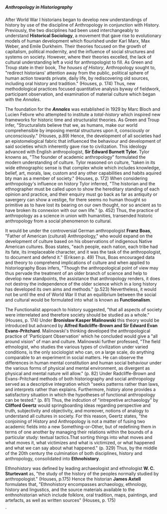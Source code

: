 ##### Anthropology in Historiography

After World War I historians began to develop new understandings of history by use of the discipline of Anthropology in conjunction with History. Previously, the two disciplines had been used interchangeably to understand **Historical Sociology**, a movement that gave rise to evolutionary models of human development which flourished under Karl Marx, Max Weber, and Emile Durkheim. Their theories focused on the growth of capitalism, political modernity, and the influence of social structures and systems on society. However, where their theories excelled, the lack of cultural understanding left a void for anthropologist to fill. As Green and Troup state in their book, _The houses of History_, Anthropology sought to, "redirect historians' attention away from the public, political sphere of human action towards private, daily life, by rediscovering old sources, including oral history and tradition." (Houses, p. 174) Thus, new methodological practices focused quantitative analysis byway of fieldwork, participant observation, and examination of material culture which began with the _Annales_.  

The foundation for the **_Annales_**  was established in 1929 by Marc Bloch and Lucien Febvre who attempted to institute a _total-history_ which inspired new frameworks for historic time and structuralist theories. As Green and Troup infer, "Structuralists believe that we, as humans, make our world comprehensible by imposing mental structures upon it, consciously or unconsciously." (Houses, p.89) Hence, the development of all societies had an epistomelogical fabric that influenced the behaviour and development of said societies which inherently gave rise to civilization. This ideology advanced with English anthropologist, **Sir Edward Burnett Tylor.** Tylor knowns as, "The founder of academic anthropology" formulated the modern understanding of culture. Tylor reasoned on culture, "taken in its wide ethnographic sense is that complex whole which includes knowledge, belief, art, morals, law, custom and any other capabilities and habits aquired bty man as a member of society." (Houses, p. 172) When considering anthropology's influence on history Tylor inferred, "The historian and the ethnographer must be called upon to show the hereditary standing of each opinion and practice, and their enquiry must go back as far as antiquity or savergery can show a vestige, for there seems no human thought so primitive as to have lost its bearing on our own thought, nor so ancient as to have broken its connexion with our own life." (p. 452) Thus, the practice of anthropology as a science in union with humanities, transended historic anthropology from a social phenomenon to cultural. 

It would be under the controversial German anthropologist **Franz Boas**, "Father of American (cultural) Anthropology," who would expand on the development of culture based on his observations of indigenous Native American cultures. Boas states, "each people, each nation, each tribe had its fate, its irreplaceable character, and it was the task of the anthropologist, to document and defend it." (Eriksen p. 49) Thus, Boas encouraged data and theory to comprehend implications of culture and when applied to historiography Boas infers, "Though the anthropological point of view may thus pervade the treatment of an older branch of science and help to develop new standpoints, the assistance that anthropology renders, it does not destroy the independence of the older science which in a long history has developed its own aims and methods." (p.523) Nevertheless, it would not be until the end of World War II that an equilibrium between the social and cultural would be formulated into what is known as **Functionalism**. 

The Functionalist approach to history suggested, "that all aspects of society were interrelated and therefore society should be studied as a whole." (Houses, p. 174) Under **Bronisław Kasper Malinowski** this theory would be introduced but advanced by **Alfred Radcliffe-Brown and Sir Edward Evan Evans-Pritchard**. Malinowski's thinking developed the anthropological practice of 'Participant Observation' which he concluded would give a "all around vision" of man and culture. Malinowski further professed, "The field ethnologist, who studies the various types of civilization under varied conditions, is the only sociologist who can, on a large scale, do anything comparable to an experiment in social matters. He can observe the differences in human mental constitution and human social behaviour under the various forms of physical and mental environment, as divergent as physical and mental nature will allow." (p. 82) Under Radcliffe-Brown and Evans-Pritchard methods of both historiography and social anthropology served as a descriptive integration which "seeks patterns rather than laws, and interprets rather than explains. Furthermore, history alone provides a satisfactory situation in which the hypotheses of functional anthropology can be tested." (p. 81) Thus, the indcution of "intrepretive archaeology" by **Clifford Geertz** would springboarding ideas regarding perspective and truth, subjectivity and objectivity, and moreover, notions of analogy to understand all cultures in society. For this reason, Geertz states, "the conjoining of History and Anthropology is not a matter of fusing two academic fields into a new Something-or-Other, but of redefining them in terms of one another by managing their relations within the bounds of a particular study: textual tactics.That sorting things into what moves and what moves it, what victimizes and what is victimized, or what happened and what we can say about what happened." (p. 329) Thus, by the middle of the 20th century the culmination of both disciplines, history and anthropology, consolidated into **Ethnohistory**. 

Ethnohistory was defined by leading archaeologist and ethnologist **W. C. Sturtevant** as, "the study of the history of the peoples normally studied by anthropologist." (Houses, p.175) Hence the historian **James Axtell** formulates that, "Ethnohistory encompasses archaeology, ethnology, history and lingustics, and the source materials available to the enthnohistorian which include folklore, oral tradition, maps, paintings, and artefacts, as well as written sources" (Houses, p. 175) 
















`



  
